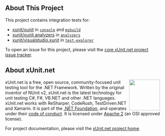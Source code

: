 ## About This Project

This project contains integration tests for:

- [xunit/xunit](https://github.com/xunit/xunit) in [`console`](console) and [`msbuild`](msbuild)
- [xunit/xunit.analyzers](https://github.com/xunit/xunit.analyzers) in [`analyzers`](analyzers)
- [xunit/visualstudio.xunit](https://github.com/xunit/visualstudio.xunit) in [`test-explorer`](test-explorer)

To open an issue for this project, please visit the [core xUnit.net project issue tracker](https://github.com/xunit/xunit/issues).

## About xUnit.net

[<img align="right" width="100px" src="https://raw.githubusercontent.com/xunit/media/main/dotnet-foundation.svg" />](https://dotnetfoundation.org/projects/project-detail/xunit)

xUnit.net is a free, open source, community-focused unit testing tool for the .NET Framework. Written by the original inventor of NUnit v2, xUnit.net is the latest technology for unit testing C#, F#, VB.NET and other .NET languages. xUnit.net works with ReSharper, CodeRush, TestDriven.NET and Xamarin. It is part of the [.NET Foundation](https://www.dotnetfoundation.org/), and operates under their [code of conduct](https://www.dotnetfoundation.org/code-of-conduct). It is licensed under [Apache 2](https://opensource.org/licenses/Apache-2.0) (an OSI approved license).

For project documentation, please visit the [xUnit.net project home](https://xunit.net/).
